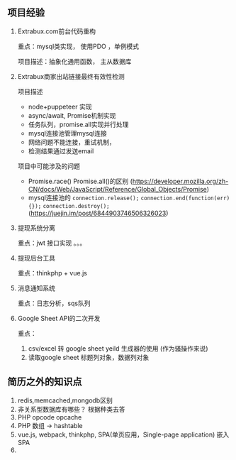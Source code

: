 ## 项目经验
1. Extrabux.com前台代码重构
    
    重点：mysql类实现， 使用PDO ，单例模式
    
    项目描述：抽象化通用函数， 主从数据库
2. Extrabux商家出站链接最终有效性检测

    项目描述 
    * node+puppeteer 实现
    * async/await, Promise机制实现
    * 任务队列，promise.all实现并行处理
    * mysql连接池管理mysql连接
    * 网络问题不能连接，重试机制，
    * 检测结果通过发送email

    项目中可能涉及的问题
    * Promise.race() Promise.all()的区别 (https://developer.mozilla.org/zh-CN/docs/Web/JavaScript/Reference/Global_Objects/Promise)
    * mysql连接池的 `connection.release();` `connection.end(function(err){});` `connection.destroy();` (https://juejin.im/post/6844903746506326023)
3. 提现系统分离

    重点：jwt 接口实现 。。。
4. 提现后台工具
    
    重点：thinkphp + vue.js
5. 消息通知系统

    重点：日志分析，sqs队列
6. Google Sheet API的二次开发 

    重点：
    1. csv/excel 转 google sheet yeild 生成器的使用 (作为骚操作来说)
    2. 读取google sheet 标题列对象，数据列对象





## 简历之外的知识点
1. redis,memcached,mongodb区别
2. 非关系型数据库有哪些？ 根据种类去答
3. PHP opcode opcache
4. PHP 数组 -> hashtable 
6. vue.js, webpack, thinkphp, SPA(单页应用，Single-page application) 嵌入SPA
7. 